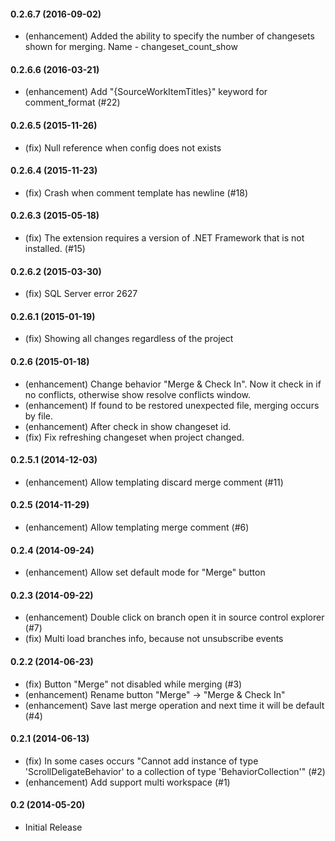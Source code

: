 #### 0.2.6.7 (2016-09-02)
* (enhancement) Added the ability to specify the number of changesets shown for merging. Name - changeset_count_show

#### 0.2.6.6 (2016-03-21)
* (enhancement) Add "{SourceWorkItemTitles}" keyword for comment_format (#22)

#### 0.2.6.5 (2015-11-26)
* (fix) Null reference when config does not exists

#### 0.2.6.4 (2015-11-23)
* (fix) Crash when comment template has newline (#18)

#### 0.2.6.3 (2015-05-18)
* (fix) The extension requires a version of .NET Framework that is not installed. (#15)

#### 0.2.6.2 (2015-03-30)
* (fix) SQL Server error 2627

#### 0.2.6.1 (2015-01-19)
* (fix) Showing all changes regardless of the project

#### 0.2.6 (2015-01-18)
* (enhancement) Change behavior "Merge & Check In". Now it check in if no conflicts, otherwise show resolve conflicts window.
* (enhancement) If found to be restored unexpected file, merging occurs by file.
* (enhancement) After check in show changeset id.
* (fix) Fix refreshing changeset when project changed.

#### 0.2.5.1 (2014-12-03)
* (enhancement) Allow templating discard merge comment (#11)

#### 0.2.5 (2014-11-29)
* (enhancement) Allow templating merge comment (#6)

#### 0.2.4 (2014-09-24)
* (enhancement) Allow set default mode for "Merge" button

#### 0.2.3 (2014-09-22)
* (enhancement) Double click on branch open it in source control explorer (#7)
* (fix) Multi load branches info, because not unsubscribe events

#### 0.2.2 (2014-06-23)
* (fix) Button "Merge" not disabled while merging (#3)
* (enhancement) Rename button "Merge" -> "Merge & Check In"
* (enhancement) Save last merge operation and next time it will be default (#4)

#### 0.2.1 (2014-06-13)
* (fix) In some cases occurs "Cannot add instance of type 'ScrollDeligateBehavior' to a collection of type 'BehaviorCollection'" (#2)
* (enhancement) Add support multi workspace (#1)

#### 0.2 (2014-05-20)
* Initial Release
